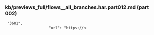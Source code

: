 ### kb/previews_full/flows__all_branches.har.part012.md (part 002)

```md
 "3601",
                    "url": "https://n
```

```
